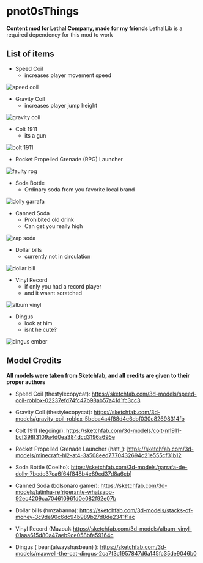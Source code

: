 # pnot0sThings
**Content mod for Lethal Company, made for my friends**
LethalLib is a required dependency for this mod to work

## List of items

* Speed Coil
  * increases player movement speed
  
![speed coil](https://github.com/user-attachments/assets/3aae0f96-226b-4165-a405-21a8f0c9ddd8)

* Gravity Coil
  * increases player jump height

![gravity coil](https://github.com/user-attachments/assets/eb2f36e0-78a5-4ca6-b7cd-f84ecbae776e)

* Colt 1911
  * its a gun

![colt 1911](https://github.com/user-attachments/assets/9e74f8c3-bc31-47da-ab4b-1a82988280cb)

* Rocket Propelled Grenade (RPG) Launcher

![faulty rpg](https://github.com/user-attachments/assets/42040f90-e54a-40bc-988a-d8f3c6b33168)

* Soda Bottle
  * Ordinary soda from you favorite local brand

![dolly garrafa](https://github.com/user-attachments/assets/757ec476-e085-4827-a3fe-6b05c6c63b75)

* Canned Soda
  * Prohibited old drink
  * Can get you really high

![zap soda](https://github.com/user-attachments/assets/4d7b233e-6d23-44e3-b33d-1624965ca061)

* Dollar bills
  * currently not in circulation

![dollar bill](https://github.com/user-attachments/assets/ff4c0a47-7f5d-4dc8-af1b-3fa380201e75)

* Vinyl Record
  * if only you had a record player
  * and it wasnt scratched

![album vinyl](https://github.com/user-attachments/assets/22e99d68-18e1-4822-b9e7-c243731c210a)

* Dingus
  * look at him
  * isnt he cute?

![dingus ember](https://github.com/user-attachments/assets/3b18dabe-6c75-4118-8112-b5be06af0fda)


## Model Credits
**All models were taken from Sketchfab, and all credits are given to their proper authors**

* Speed Coil (thestylecopycat): https://sketchfab.com/3d-models/speed-coil-roblox-02237efd74fc47b98ab57a41d1fc3cc3

* Gravity Coil (thestylecopycat): https://sketchfab.com/3d-models/gravity-coil-roblox-5bcba4a4f88d4e6cbf030c82698314fb

* Colt 1911 (legoingr): https://sketchfab.com/3d-models/colt-m1911-bcf398f3109a4d0ea384dcd3196a695e

* Rocket Propelled Grenade Launcher (hatt_): https://sketchfab.com/3d-models/minecraft-hl2-at4-3a508eed7770432694c21e555cf31b12

* Soda Bottle (Coelho): https://sketchfab.com/3d-models/garrafa-de-dolly-7bcdc37ca6f64f848b4e89cd37d8a6cb]

* Canned Soda (bolsonaro gamer): https://sketchfab.com/3d-models/latinha-refrigerante-whatsapp-92ec4209ca704610961d0e082f92e07b

* Dollar bills (hmzabanna): https://sketchfab.com/3d-models/stacks-of-money-3c9de90c6dc94b989b27d8de2341f1ac

* Vinyl Record (Mazou): https://sketchfab.com/3d-models/album-vinyl-01aaa615d80a47aeb9ce058bfe59164c

* Dingus ( bean(alwayshasbean) ): https://sketchfab.com/3d-models/maxwell-the-cat-dingus-2ca7f3c1957847d6a145fc35de9046b0




